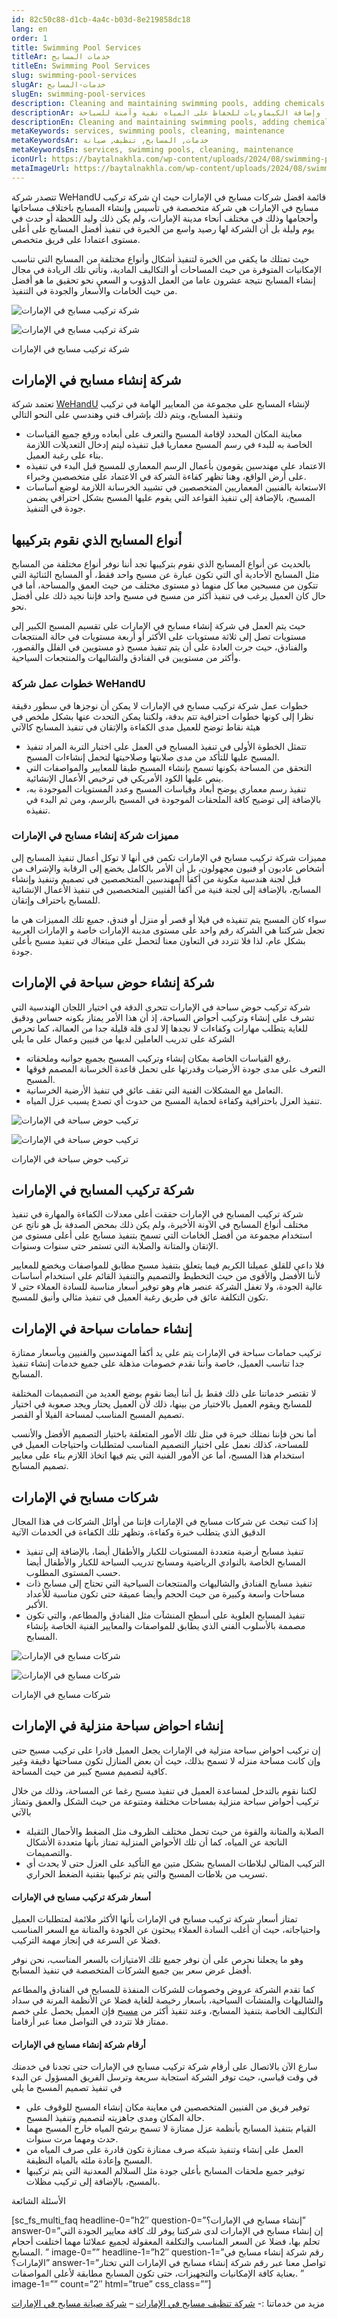 ```yaml
---
id: 82c50c88-d1cb-4a4c-b03d-8e219858dc18
lang: en
order: 1
title: Swimming Pool Services
titleAr: خدمات المسابح
titleEn: Swimming Pool Services
slug: swimming-pool-services
slugAr: خدمات-المسابح
slugEn: swimming-pool-services
description: Cleaning and maintaining swimming pools, adding chemicals to keep the water clean and safe for swimming.
descriptionAr: تنظيف وصيانة المسابح، وإضافة الكيماويات للحفاظ على المياه نقية وآمنة للسباحة.
descriptionEn: Cleaning and maintaining swimming pools, adding chemicals to keep the water clean and safe for swimming.
metaKeywords: services, swimming pools, cleaning, maintenance
metaKeywordsAr: خدمات, المسابح, تنظيف, صيانة
metaKeywordsEn: services, swimming pools, cleaning, maintenance
iconUrl: https://baytalnakhla.com/wp-content/uploads/2024/08/swimming-pool-1.png
metaImageUrl: https://baytalnakhla.com/wp-content/uploads/2024/08/swimming-pool-1.png
---
```


تتصدر شركة WeHandU قائمة افضل شركات مسابح في الإمارات حيث ان شركة تركيب مسابح في الإمارات هي شركة متخصصة في تأسيس وإنشاء المسابح باختلاف مساحاتها وأحجامها وذلك في مختلف أنحاء مدينة الإمارات، ولم يكن ذلك وليد اللحظة أو حدث في يوم وليلة بل أن الشركة لها رصيد واسع من الخبرة في تنفيذ أفضل المسابح على أعلى مستوى اعتمادا على فريق متخصص.

حيث تمتلك ما يكفي من الخبرة لتنفيذ أشكال وأنواع مختلفة من المسابح التي تناسب الإمكانيات المتوفرة من حيث المساحات أو التكاليف المادية، وتأتي تلك الريادة في مجال إنشاء المسابح نتيجة عشرون عاما من العمل الدؤوب و السعي نحو تحقيق ما هو أفضل من حيث الخامات والأسعار والجودة في التنفيذ.

![شركة تركيب مسابح في الإمارات](https://baytalnakhla.com/wp-content/uploads/2022/12/شركة-تركيب-مسابح-في-الإمارات-300x169.jpg)

![شركة تركيب مسابح في الإمارات](https://baytalnakhla.com/wp-content/uploads/2022/12/شركة-تركيب-مسابح-في-الإمارات-300x169.jpg)

شركة تركيب مسابح في الإمارات

## شركة إنشاء مسابح في الإمارات

تعتمد شركة [WeHandU](https://baytalnakhla.com/) لإنشاء المسابح على مجموعة من المعايير الهامة في تركيب وتنفيذ المسابح، ويتم ذلك بإشراف فني وهندسي على النحو التالي

- معاينة المكان المحدد لإقامة المسبح والتعرف على أبعاده ورفع جميع القياسات الخاصة به للبدء في رسم المسبح معماريا قبل تنفيذه ليتم إدخال التعديلات اللازمة بناء على رغبة العميل.
- الاعتماد على مهندسين يقومون بأعمال الرسم المعماري للمسبح قبل البدء في تنفيذه على أرض الواقع، وهنا تظهر كفاءة الشركة في الاعتماد على متخصصين وخبراء.
- الاستعانة بالفنيين المعماريين المتخصصين في تشييد الخرسانة اللازمة لوضع أساسات المسبح، بالإضافة إلى تنفيذ القواعد التي يقوم عليها المسبح بشكل احترافي يضمن جودة في التنفيذ.

## أنواع المسابح الذي نقوم بتركيبها

بالحديث عن أنواع المسابح الذي نقوم بتركيبها تجد أننا نوفر أنواع مختلفة من المسابح مثل المسابح الأحادية أي التي تكون عبارة عن مسبح واحد فقط، أو المسابح الثنائية التي تتكون من مسبحين معا كل منهما ذو مستوى مختلف من حيث العمق والمساحة، أما في حال كان العميل يرغب في تنفيذ أكثر من مسبح في مسبح واحد فإننا نجيد ذلك على أفضل نحو.

حيث يتم العمل في شركة إنشاء مسابح في الإمارات على تقسيم المسبح الكبير إلى مستويات تصل إلى ثلاثة مستويات على الأكثر أو أربعة مستويات في حالة المنتجعات والفنادق، حيث جرت العادة على أن يتم تنفيذ مسبح ذو مستويين في الفلل والقصور، وأكثر من مستويين في الفنادق والشاليهات والمنتجعات السياحية.

### خطوات عمل شركة WeHandU

خطوات عمل شركة تركيب مسابح في الإمارات لا يمكن أن نوجزها في سطور دقيقة نظرا إلى كونها خطوات احترافية تتم بدقة، ولكننا يمكن التحدث عنها بشكل ملخص في هيئة نقاط توضح للعميل مدى الكفاءة والإتقان في تنفيذ المسابح كالآتي

- تتمثل الخطوة الأولى في تنفيذ المسابح في العمل على اختبار التربة المراد تنفيذ المسبح عليها للتأكد من مدى صلابتها وصلاحيتها لتحمل إنشاءات المسبح.
- التحقق من المساحة بكونها تسمح بإنشاء المسبح طبقا للمعايير والمواصفات التي ينص عليها الكود الأمريكي في ترخيص الأعمال الإنشائية.
- تنفيذ رسم معماري يوضح أبعاد وقياسات المسبح وعدد المستويات الموجودة به، بالإضافة إلى توضيح كافة الملحقات الموجودة في المسبح بالرسم، ومن ثم البدء في تنفيذه.

### مميزات شركة إنشاء مسابح في الإمارات

مميزات شركة تركيب مسابح في الإمارات تكمن في أنها لا توكل أعمال تنفيذ المسابح إلى أشخاص عاديون أو فنيون مجهولون، بل أن الأمر بالكامل يخضع إلى الرقابة والإشراف من قبل لجنة هندسية مكونة من أكفأ المهندسين المتخصصين في تصميم وتنفيذ وإنشاء المسابح، بالإضافة إلى لجنة فنية من أكفأ الفنيين المتخصصين في تنفيذ الأعمال الإنشائية للمسابح باحتراف وإتقان.

سواء كان المسبح يتم تنفيذه في فيلا أو قصر أو منزل أو فندق، جميع تلك المميزات هي ما تجعل شركتنا هي الشركة رقم واحد على مستوى مدينة الإمارات خاصة و الإمارات العربية بشكل عام، لذا فلا تتردد في التعاون معنا لتحصل على مبتغاك في تنفيذ مسبح بأعلى جودة.

## شركة إنشاء حوض سباحة في الإمارات

شركة تركيب حوض سباحة في الإمارات تتحرى الدقة في اختيار اللجان الهندسية التي تشرف على إنشاء وتركيب أحواض السباحة، إذ أن هذا الأمر يمتاز بكونه حساس ودقيق للغاية يتطلب مهارات وكفاءات لا نجدها إلا لدى قلة قليلة جدا من العمالة، كما تحرص الشركة على تدريب العاملين لديها من فنيين وعمال على ما يلي

- رفع القياسات الخاصة بمكان إنشاء وتركيب المسبح بجميع جوانبه وملحقاته.
- التعرف على مدى جودة الأرضيات وقدرتها على تحمل قاعدة الخرسانة المصمم فوقها المسبح.
- التعامل مع المشكلات الفنية التي تقف عائق في تنفيذ الأرضية الخرسانية.
- تنفيذ العزل باحترافية وكفاءة لحماية المسبح من حدوث أي تصدع يسبب عزل المياه.

![تركيب حوض سباحة في الإمارات](https://baytalnakhla.com/wp-content/uploads/2022/12/تركيب-حوض-سباحة-في-الإمارات-300x169.jpg)

![تركيب حوض سباحة في الإمارات](https://baytalnakhla.com/wp-content/uploads/2022/12/تركيب-حوض-سباحة-في-الإمارات-300x169.jpg)

تركيب حوض سباحة في الإمارات

## شركة تركيب المسابح في الإمارات

شركة تركيب المسابح في الإمارات حققت أعلى معدلات الكفاءة والمهارة في تنفيذ مختلف أنواع المسابح في الآونة الأخيرة، ولم يكن ذلك بمحض الصدفة بل هو ناتج عن استخدام مجموعة من أفضل الخامات التي تسمح بتنفيذ مسابح على أعلى مستوى من الإتقان والمتانة والصلابة التي تستمر حتى سنوات وسنوات.

فلا داعي للقلق عميلنا الكريم فيما يتعلق بتنفيذ مسبح مطابق للمواصفات ويخضع للمعايير لأننا الأفضل والأقوى من حيث التخطيط والتصميم والتنفيذ القائم على استخدام أساسات عالية الجودة، ولا تغفل الشركة عنصر هام وهو توفير أسعار مناسبة للسادة العملاء حتى لا تكون التكلفة عائق في طريق رغبة العميل في تنفيذ مثالي وأنيق للمسبح.

## إنشاء حمامات سباحة في الإمارات

تركيب حمامات سباحة في الإمارات يتم على يد أكفأ المهندسين والفنيين وبأسعار ممتازة جدا تناسب العميل، خاصة وأننا نقدم خصومات مذهلة على جميع خدمات إنشاء تنفيذ المسابح.

لا تقتصر خدماتنا على ذلك فقط بل أننا أيضا نقوم بوضع العديد من التصميمات المختلفة للمسابح ويقوم العميل بالاختيار من بينها، ذلك لأن العميل يحتار ويجد صعوبة في اختيار تصميم المسبح المناسب لمساحة الفيلا أو القصر.

أما نحن فإننا نمتلك خبرة في مثل تلك الأمور المتعلقة باختيار التصميم الأفضل والأنسب للمساحة، كذلك نعمل على اختيار التصميم المناسب لمتطلبات واحتياجات العميل في استخدام هذا المسبح، أما عن الأمور الفنية التي يتم فيها اتخاذ اللازم بناء على معايير تصميم المسابح.

## شركات مسابح في الإمارات

إذا كنت تبحث عن شركات مسابح في الإمارات فإننا من أوائل الشركات في هذا المجال الدقيق الذي يتطلب خبرة وكفاءة، وتظهر تلك الكفاءة في الخدمات الآتية

- تنفيذ مسابح أرضية متعددة المستويات للكبار والأطفال أيضا، بالإضافة إلى تنفيذ المسابح الخاصة بالنوادي الرياضية ومسابح تدريب السباحة للكبار والأطفال أيضا حسب المستوى المطلوب.
- تنفيذ مسابح الفنادق والشاليهات والمنتجعات السياحية التي تحتاج إلى مسابح ذات مساحات واسعة وكبيرة من حيث الحجم وأيضا عميقة حتى تكون مناسبة للأعداد الأكبر.
- تنفيذ المسابح العلوية على أسطح المنشآت مثل الفنادق والمطاعم، والتي تكون مصممة بالأسلوب الفني الذي يطابق للمواصفات والمعايير الفنية الخاصة بإنشاء المسابح.

![شركات مسابح في الإمارات](https://baytalnakhla.com/wp-content/uploads/2022/12/شركات-مسابح-في-الإمارات-300x169.jpg)

![شركات مسابح في الإمارات](https://baytalnakhla.com/wp-content/uploads/2022/12/شركات-مسابح-في-الإمارات-300x169.jpg)

شركات مسابح في الإمارات

## إنشاء احواض سباحة منزلية في الإمارات

إن تركيب احواض سباحة منزلية في الإمارات يجعل العميل قادرا على تركيب مسبح حتى وإن كانت مساحة منزله لا تسمح بذلك، حيث أن بعض المنازل تكون مساحتها دقيقة وغير كافية لتصميم مسبح كبير من حيث المساحة.

لكننا نقوم بالتدخل لمساعدة العميل في تنفيذ مسبح رغما عن المساحة، وذلك من خلال تركيب أحواض سباحة منزلية بمساحات مختلفة ومتنوعة من حيث الشكل والعمق وتمتاز بالآتي

- الصلابة والمتانة والقوة من حيث تحمل مختلف الظروف مثل الضغط والأحمال الثقيلة الناتجة عن المياه، كما أن تلك الأحواض المنزلية تمتاز بأنها متعددة الأشكال والتصميمات.
- التركيب المثالي لبلاطات المسابح بشكل متين مع التأكيد على العزل حتى لا يحدث أي تسريب من بلاطات المسبح والتي يتم تركيبها بتقنية الضغط الحراري.

#### أسعار شركة تركيب مسابح في الإمارات

تمتاز أسعار شركة تركيب مسابح في الإمارات بأنها الأكثر ملائمة لمتطلبات العميل واحتياجاته، حيث أن أغلب السادة العملاء يبحثون عن الجودة والمتانة مع السعر المناسب فضلا عن السرعة في إنجاز مهمة التركيب.

وهو ما يجعلنا نحرص على أن نوفر جميع تلك الامتيازات بالسعر المناسب، نحن نوفر أفضل عرض سعر بين جميع الشركات المتخصصة في تنفيذ المسابح.

كما تقدم الشركة عروض وخصومات للشركات المنفذة للمسابح في الفنادق والمطاعم والشاليهات والمنشآت السياحية، بأسعار رخيصة للغاية فضلا عن الأنظمة المرنة في سداد التكاليف الخاصة بتنفيذ المسابح، وعند تنفيذ أكثر من [مسبح](https://ar.wikipedia.org/wiki/%D9%85%D8%B3%D8%A8%D8%AD) فإن العميل يحصل على خصم ممتاز فلا تتردد في التواصل معنا عبر أرقامنا.

#### أرقام شركة إنشاء مسابح في الإمارات

سارع الآن بالاتصال على أرقام شركة تركيب مسابح في الإمارات حتى تجدنا في خدمتك في وقت قياسي، حيث توفر الشركة استجابة سريعة وترسل الفريق المسؤول عن البدء في تنفيذ تصميم المسبح ما يلي

- توفير فريق من الفنيين المتخصصين في معاينة مكان إنشاء المسبح للوقوف على حالة المكان ومدى جاهزيته لتصميم وتنفيذ المسبح.
- القيام بتنفيذ المسابح بأنظمة عزل ممتازة لا تسمح برشح المياه خارج المسبح مهما حدث ومهما مرت سنوات.
- العمل على إنشاء وتنفيذ شبكة صرف ممتازة تكون قادرة على صرف المياه من المسبح وإعادة ملئه بالمياه النظيفة.
- توفير جميع ملحقات المسابح بأعلى جودة مثل السلالم المعدنية التي يتم تركيبها بالمسبح، بالإضافة إلى تركيب مظلات.

الأسئلة الشائعة

\[sc_fs_multi_faq headline-0=”h2″ question-0=”إنشاء مسابح في الإمارات؟” answer-0=”إن إنشاء مسابح في الإمارات لدى شركتنا يوفر لك كافة معايير الجودة التي تحلم بها، فضلا عن السعر المناسب والتكلفة المعقولة لجميع عملائنا مهما اختلفت أحجام المسابح. ” image-0=”” headline-1=”h2″ question-1=”رقم شركة إنشاء مسابح في الإمارات؟” answer-1=”تواصل معنا عبر رقم شركة إنشاء مسابح في الإمارات التي تختار بعناية كافة الإمكانيات والتجهيزات، حتى تكون المسابح مطابقة لأعلى المواصفات. ” image-1=”” count=”2″ html=”true” css_class=””\]

مزيد من خدماتنا :- [شركة تنظيف مسابح في الإمارات](https://baytalnakhla.com/swimming-pool-cleaning-in-abu-dhabi/) – [شركة صيانة مسابح في الإمارات](https://baytalnakhla.com/swimming-pool-maintenance-in-abu-dhabi/)
